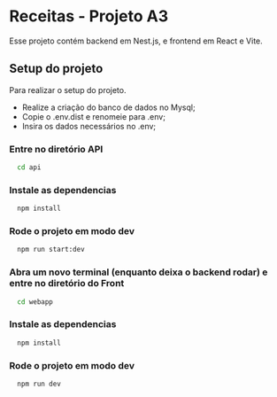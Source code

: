 # Receitas - Projeto A3

Esse projeto contém backend em Nest.js, e frontend em React e Vite.

## Setup do projeto

Para realizar o setup do projeto.
- Realize a criação do banco de dados no Mysql;
- Copie o .env.dist e renomeie para .env;
- Insira os dados necessários no .env;

### Entre no diretório API

```bash
  cd api
```

### Instale as dependencias

```bash
  npm install
```

### Rode o projeto em modo dev

```bash
  npm run start:dev
```

### Abra um novo terminal (enquanto deixa o backend rodar) e entre no diretório do Front

```bash
  cd webapp
```

### Instale as dependencias

```bash
  npm install
```

### Rode o projeto em modo dev

```bash
  npm run dev
```
